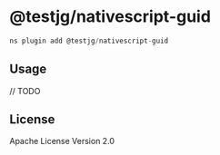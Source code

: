 # @testjg/nativescript-guid

```javascript
ns plugin add @testjg/nativescript-guid
```

## Usage

// TODO

## License

Apache License Version 2.0
